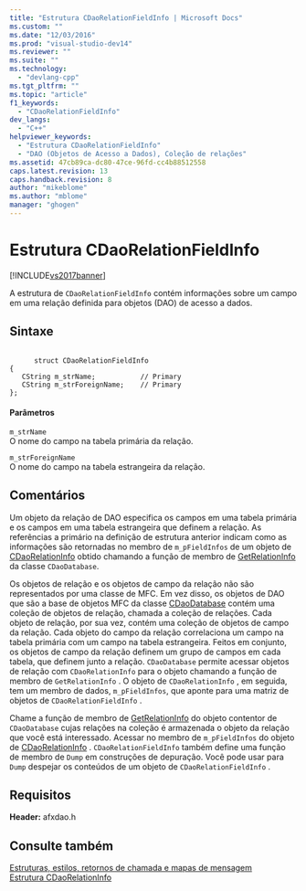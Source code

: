 ```yaml
---
title: "Estrutura CDaoRelationFieldInfo | Microsoft Docs"
ms.custom: ""
ms.date: "12/03/2016"
ms.prod: "visual-studio-dev14"
ms.reviewer: ""
ms.suite: ""
ms.technology: 
  - "devlang-cpp"
ms.tgt_pltfrm: ""
ms.topic: "article"
f1_keywords: 
  - "CDaoRelationFieldInfo"
dev_langs: 
  - "C++"
helpviewer_keywords: 
  - "Estrutura CDaoRelationFieldInfo"
  - "DAO (Objetos de Acesso a Dados), Coleção de relações"
ms.assetid: 47cb89ca-dc80-47ce-96fd-cc4b88512558
caps.latest.revision: 13
caps.handback.revision: 8
author: "mikeblome"
ms.author: "mblome"
manager: "ghogen"
---
```

# Estrutura CDaoRelationFieldInfo
[!INCLUDE[vs2017banner](../../assembler/inline/includes/vs2017banner.md)]

A estrutura de `CDaoRelationFieldInfo` contém informações sobre um campo em uma relação definida para objetos \(DAO\) de acesso a dados.  
  
## Sintaxe  
  
```  
  
      struct CDaoRelationFieldInfo  
{  
   CString m_strName;           // Primary  
   CString m_strForeignName;    // Primary  
};  
```  
  
#### Parâmetros  
 `m_strName`  
 O nome do campo na tabela primária da relação.  
  
 `m_strForeignName`  
 O nome do campo na tabela estrangeira da relação.  
  
## Comentários  
 Um objeto da relação de DAO especifica os campos em uma tabela primária e os campos em uma tabela estrangeira que definem a relação.  As referências a primário na definição de estrutura anterior indicam como as informações são retornadas no membro de `m_pFieldInfos` de um objeto de [CDaoRelationInfo](../Topic/CDaoRelationInfo%20Structure.md) obtido chamando a função de membro de [GetRelationInfo](../Topic/CDaoDatabase::GetRelationInfo.md) da classe `CDaoDatabase`.  
  
 Os objetos de relação e os objetos de campo da relação não são representados por uma classe de MFC.  Em vez disso, os objetos de DAO que são a base de objetos MFC da classe [CDaoDatabase](../../mfc/reference/cdaodatabase-class.md) contém uma coleção de objetos de relação, chamada a coleção de relações.  Cada objeto de relação, por sua vez, contém uma coleção de objetos de campo da relação.  Cada objeto do campo da relação correlaciona um campo na tabela primária com um campo na tabela estrangeira.  Feitos em conjunto, os objetos de campo da relação definem um grupo de campos em cada tabela, que definem junto a relação.  `CDaoDatabase` permite acessar objetos de relação com `CDaoRelationInfo` para o objeto chamando a função de membro de `GetRelationInfo` .  O objeto de `CDaoRelationInfo` , em seguida, tem um membro de dados, `m_pFieldInfos`, que aponte para uma matriz de objetos de `CDaoRelationFieldInfo` .  
  
 Chame a função de membro de [GetRelationInfo](../Topic/CDaoDatabase::GetRelationInfo.md) do objeto contentor de `CDaoDatabase` cujas relações na coleção é armazenada o objeto da relação que você está interessado.  Acessar no membro de `m_pFieldInfos` do objeto de [CDaoRelationInfo](../Topic/CDaoRelationInfo%20Structure.md) .  `CDaoRelationFieldInfo` também define uma função de membro de `Dump` em construções de depuração.  Você pode usar para `Dump` despejar os conteúdos de um objeto de `CDaoRelationFieldInfo` .  
  
## Requisitos  
 **Header:** afxdao.h  
  
## Consulte também  
 [Estruturas, estilos, retornos de chamada e mapas de mensagem](../../mfc/reference/structures-styles-callbacks-and-message-maps.md)   
 [Estrutura CDaoRelationInfo](../Topic/CDaoRelationInfo%20Structure.md)
